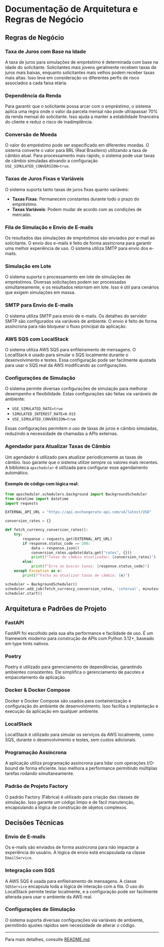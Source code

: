 # Documentação de Arquitetura e Regras de Negócio

## Regras de Negócio

### Taxa de Juros com Base na Idade
A taxa de juros para simulações de empréstimo é determinada com base na idade do solicitante. Solicitantes mais jovens geralmente recebem taxas de juros mais baixas, enquanto solicitantes mais velhos podem receber taxas mais altas. Isso leva em consideração os diferentes perfis de risco associados a cada faixa etária.

### Dependência da Renda
Para garantir que o solicitante possa arcar com o empréstimo, o sistema aplica uma regra onde o valor da parcela mensal não pode ultrapassar 70% da renda mensal do solicitante. Isso ajuda a manter a estabilidade financeira do cliente e reduz o risco de inadimplência.

### Conversão de Moeda
O valor do empréstimo pode ser especificado em diferentes moedas. O sistema converte o valor para BRL (Real Brasileiro) utilizando a taxa de câmbio atual. Para processamento mais rápido, o sistema pode usar taxas de câmbio simuladas ativando a configuração `USE_SIMULATED_CONVERSION=true`.

### Taxas de Juros Fixas e Variáveis
O sistema suporta tanto taxas de juros fixas quanto variáveis:
- **Taxas Fixas**: Permanecem constantes durante todo o prazo do empréstimo.
- **Taxas Variáveis**: Podem mudar de acordo com as condições de mercado.

### Fila de Simulação e Envio de E-mails
Os resultados das simulações de empréstimos são enviados por e-mail ao solicitante. O envio dos e-mails é feito de forma assíncrona para garantir uma melhor experiência de uso. O sistema utiliza SMTP para envio dos e-mails.

### Simulação em Lote
O sistema suporta o processamento em lote de simulações de empréstimos. Diversas solicitações podem ser processadas simultaneamente, e os resultados retornam em lote. Isso é útil para cenários que exigem simulações em massa.

### SMTP para Envio de E-mails
O sistema utiliza SMTP para envio de e-mails. Os detalhes do servidor SMTP são configurados via variáveis de ambiente. O envio é feito de forma assíncrona para não bloquear o fluxo principal da aplicação.

### AWS SQS com LocalStack
O sistema utiliza AWS SQS para enfileiramento de mensagens. O LocalStack é usado para simular o SQS localmente durante o desenvolvimento e testes. Essa configuração pode ser facilmente ajustada para usar o SQS real da AWS modificando as configurações.

### Configurações de Simulação
O sistema permite diversas configurações de simulação para melhorar desempenho e flexibilidade. Estas configurações são feitas via variáveis de ambiente:
- `USE_SIMULATED_RATE=true`
- `SIMULATED_INTEREST_RATE=0.015`
- `USE_SIMULATED_CONVERSION=true`

Essas configurações permitem o uso de taxas de juros e câmbio simuladas, reduzindo a necessidade de chamadas a APIs externas.

### Agendador para Atualizar Taxas de Câmbio
Um agendador é utilizado para atualizar periodicamente as taxas de câmbio. Isso garante que o sistema utilize sempre os valores mais recentes. A biblioteca `apscheduler` é utilizada para configurar esse agendamento automático.

#### Exemplo de código com lógica real:
```python
from apscheduler.schedulers.background import BackgroundScheduler
from datetime import datetime
import requests

EXTERNAL_API_URL = "https://api.exchangerate-api.com/v4/latest/USD"

conversion_rates = {}

def fetch_currency_conversion_rates():
    try:
        response = requests.get(EXTERNAL_API_URL)
        if response.status_code == 200:
            data = response.json()
            conversion_rates.update(data.get("rates", {}))
            print(f"Taxas de câmbio atualizadas: {conversion_rates}")
        else:
            print(f"Erro ao buscar taxas: {response.status_code}")
    except Exception as e:
        print(f"Falha ao atualizar taxas de câmbio: {e}")

scheduler = BackgroundScheduler()
scheduler.add_job(fetch_currency_conversion_rates, 'interval', minutes=360)
scheduler.start()
```

## Arquitetura e Padrões de Projeto

### FastAPI
FastAPI foi escolhido pela sua alta performance e facilidade de uso. É um framework moderno para construção de APIs com Python 3.12+, baseado em type hints nativos.

### Poetry
Poetry é utilizado para gerenciamento de dependências, garantindo ambientes consistentes. Ele simplifica o gerenciamento de pacotes e empacotamento da aplicação.

### Docker & Docker Compose
Docker e Docker Compose são usados para containerização e configuração do ambiente de desenvolvimento. Isso facilita a implantação e execução da aplicação em qualquer ambiente.

### LocalStack
LocalStack é utilizado para simular os serviços da AWS localmente, como SQS, durante o desenvolvimento e testes, sem custos adicionais.

### Programação Assíncrona
A aplicação utiliza programação assíncrona para lidar com operações I/O-bound de forma eficiente. Isso melhora a performance permitindo múltiplas tarefas rodando simultaneamente.

### Padrão de Projeto Factory
O padrão Factory (Fábrica) é utilizado para criação das classes de simulação. Isso garante um código limpo e de fácil manutenção, encapsulando a lógica de construção de objetos complexos.

## Decisões Técnicas

### Envio de E-mails
Os e-mails são enviados de forma assíncrona para não impactar a experiência do usuário. A lógica de envio está encapsulada na classe `EmailService`.

### Integração com SQS
A AWS SQS é usada para enfileiramento de mensagens. A classe `SQSService` encapsula toda a lógica de interação com a fila. O uso do LocalStack permite testar localmente, e a configuração pode ser facilmente alterada para usar o ambiente da AWS real.

### Configurações de Simulação
O sistema suporta diversas configurações via variáveis de ambiente, permitindo ajustes rápidos sem necessidade de alterar o código.

---

Para mais detalhes, consulte [README.md](../README.md).